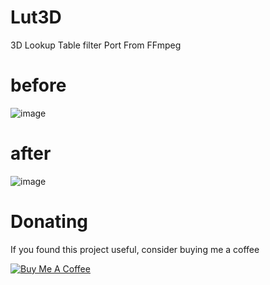 # Lut3D
3D Lookup Table filter Port From FFmpeg

# before
![image](https://github.com/cpuimage/Lut3D/blob/master/example/example.jpg)

# after
![image](https://github.com/cpuimage/Lut3D/blob/master/example/out.jpg)

# Donating

If you found this project useful, consider buying me a coffee

<a href="https://www.buymeacoffee.com/gaozhihan" target="_blank"><img src="https://www.buymeacoffee.com/assets/img/custom_images/black_img.png" alt="Buy Me A Coffee" style="height: auto !important;width: auto !important;" ></a>

